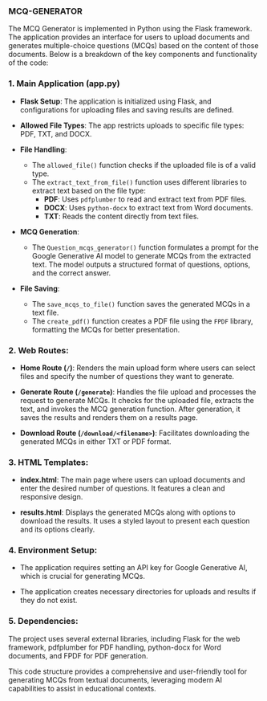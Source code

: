 ### **MCQ-GENERATOR**

The MCQ Generator is implemented in Python using the Flask framework. The application provides an interface for users to upload documents and generates multiple-choice questions (MCQs) based on the content of those documents. Below is a breakdown of the key components and functionality of the code:

### 1. **Main Application (app.py)**

- **Flask Setup**: The application is initialized using Flask, and configurations for uploading files and saving results are defined.
  
- **Allowed File Types**: The app restricts uploads to specific file types: PDF, TXT, and DOCX.

- **File Handling**:
  - The `allowed_file()` function checks if the uploaded file is of a valid type.
  - The `extract_text_from_file()` function uses different libraries to extract text based on the file type:
    - **PDF**: Uses `pdfplumber` to read and extract text from PDF files.
    - **DOCX**: Uses `python-docx` to extract text from Word documents.
    - **TXT**: Reads the content directly from text files.

- **MCQ Generation**:
  - The `Question_mcqs_generator()` function formulates a prompt for the Google Generative AI model to generate MCQs from the extracted text. The model outputs a structured format of questions, options, and the correct answer.
  
- **File Saving**:
  - The `save_mcqs_to_file()` function saves the generated MCQs in a text file.
  - The `create_pdf()` function creates a PDF file using the `FPDF` library, formatting the MCQs for better presentation.

### 2. **Web Routes**:

- **Home Route (`/`)**: Renders the main upload form where users can select files and specify the number of questions they want to generate.

- **Generate Route (`/generate`)**: Handles the file upload and processes the request to generate MCQs. It checks for the uploaded file, extracts the text, and invokes the MCQ generation function. After generation, it saves the results and renders them on a results page.

- **Download Route (`/download/<filename>`)**: Facilitates downloading the generated MCQs in either TXT or PDF format.

### 3. **HTML Templates**:

- **index.html**: The main page where users can upload documents and enter the desired number of questions. It features a clean and responsive design.

- **results.html**: Displays the generated MCQs along with options to download the results. It uses a styled layout to present each question and its options clearly.

### 4. **Environment Setup**:

- The application requires setting an API key for Google Generative AI, which is crucial for generating MCQs.
  
- The application creates necessary directories for uploads and results if they do not exist.

### 5. **Dependencies**:

The project uses several external libraries, including Flask for the web framework, pdfplumber for PDF handling, python-docx for Word documents, and FPDF for PDF generation.


This code structure provides a comprehensive and user-friendly tool for generating MCQs from textual documents, leveraging modern AI capabilities to assist in educational contexts.


